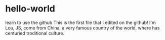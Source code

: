 # hello-world
learn to use the github
This is the first file that I edited on the github!
I'm Lou, JS, come from China, a very famous country of the world, where has centuried troditional culture.
